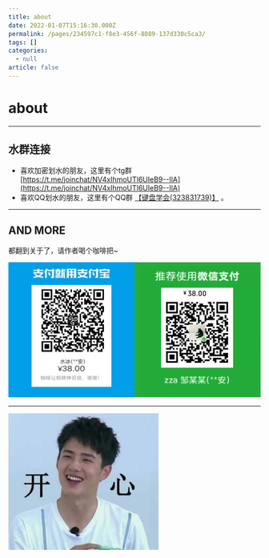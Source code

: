 ```yaml
---
title: about
date: 2022-01-07T15:16:30.000Z
permalink: /pages/234597c1-f8e3-456f-8089-137d330c5ca3/
tags: []
categories:
  - null
article: false
---
```


# about

---

## 水群连接

* 喜欢加密划水的朋友，这里有个tg群 [https://t.me/joinchat/NV4xIhmoUTl6UIeB9--IlA](https://t.me/joinchat/NV4xIhmoUTl6UIeB9--IlA)
* 喜欢QQ划水的朋友，这里有个QQ群 [【键盘学会(323831739)】](https://jq.qq.com/?_wv=1027&k=oFwS0Mjh) 。

---

## AND MORE

都翻到关于了，请作者喝个咖啡把~

![咖啡使我精神百倍](./images/for_coffee.png)

---

![嘿嘿](./images/liuhaoran.png)
